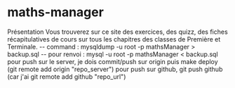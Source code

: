 # maths-manager
Présentation Vous trouverez sur ce site des exercices, des quizz, des fiches récapitulatives de cours sur tous les chapitres des classes de Première et Terminale.
-- command : mysqldump -u root -p mathsManager > backup.sql
-- pour renvoi : mysql -u root -p mathsManager < backup.sql
pour push sur le server, je dois commit/push sur origin puis make deploy (git remote add origin "repo_server")
pour push sur github, git push github (car j'ai git remote add github "repo_url")